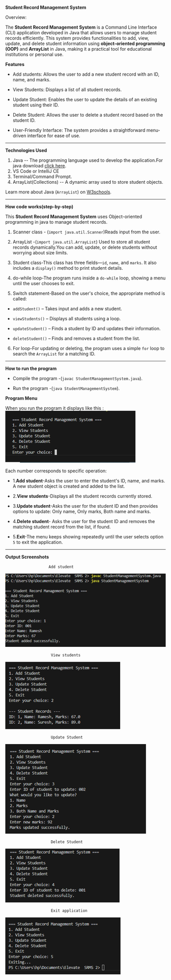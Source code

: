 **Student Record Management System**

Overview:

The **Student Record Management System** is a Command Line Interface (CLI) application developed in Java that allows users to manage student records efficiently. This system provides functionalities to add, view, update, and delete student information using **object-oriented programming (OOP)** and **ArrayList** in Java, making it a practical tool for educational institutions or personal use.

**Features**

- Add students: Allows the user to add a new student record with an ID, name, and marks.

- View Students: Displays a list of all student records.

- Update Student: Enables the user to update the details of an existing student using their ID.

- Delete Student: Allows the user to delete a student record based on the student ID.

- User-Friendly Interface: The system provides a straightforward menu-driven interface for ease of use.

----

**Technologies Used**

1. Java -- The programming language used to develop the application.For java download [click here](https://www.oracle.com/java/technologies/downloads/).
2. VS Code or IntelliJ CE
3. Terminal/Command Prompt.
4. ArrayList(Collections) -- A dynamic array used to store student objects.

 Learn more about Java (`ArrayList`) on [W3schools](https://www.w3schools.com/java/java_arraylist.asp).

---

 **How code works(step-by-step)**

 This **Student Record Management System** uses Object-oriented programming in java to manage student records.
  
1. Scanner class - (`import java.util.Scanner`)Reads input from the user.

2. ArrayList -(`import java.util.ArrayList`) Used to store all student records dynamically.You can add, update, or delete students without worrying about size limits.

3. Student class-This class has three fields—`id`, `name`, and `marks`. It also includes a `display()` method to print student details.

4. do-while loop-The program runs inside a `do-while` loop, showing a menu until the user chooses to exit.

5. Switch statement-Based on the user's choice, the appropriate method is called:
  - `addStudent()` – Takes input and adds a new student.

  - `viewStudents()` – Displays all students using a loop.

  - `updateStudent()` – Finds a student by ID and updates their information.

  - `deleteStudent()` – Finds and removes a student from the list.

6. For loop-For updating or deleting, the program uses a simple `for` loop to search the `ArrayList` for a matching ID.
----
**How to run the program**

- Compile the program -(`javac StudentManagementSystem.java`).

- Run the program -(`java StudentManagementSystem`).

**Program Menu**

When you run the program it displays like this :
![alt text](<Program Menu-1.PNG>)

Each number corresponds to specific operation:
-  1.**Add student**-Asks the user to enter the student's ID, name, and marks. A new student object is created and added to the list.

- 2.**View students**-Displays all the student records currently stored.

- 3.**Update student**-Asks the user for the student ID and then provides options to update:
Only name,
Only marks,
Both name and marks.
- 4.**Delete student**- Asks the user for the student ID and removes the matching student record from the list, if found.
- 5.**Exit**-The menu keeps showing repeatedly until the user selects option `5` to exit the application.

---

**Output Screenshots**

                       Add student  

![ alt text](Add.PNG) 

                        View students

![alt text](View.PNG)
                 

                        Update Student

![alt text](Update.PNG)

                        Delete Student

![alt text](Delete.PNG)


                        Exit application

![alt text](Exit.PNG)